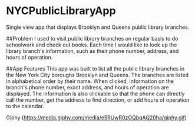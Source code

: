 # NYCPublicLibraryApp
Single view app that displays Brooklyn and Queens public library branches.

##Problem
I used to visit public library branches on regular basis to do schoolwork and check out books. Each time I would like to look up the library branch's information, such as their phone number, address, and hours of operation. 

##App Features
This app was built to list all the public library branches in the New York City boroughs Brooklyn and Queens.  The branches are listed in alphabetical order by their name.  When clicked, information on the branch's phone number, exact address, and hours of operation are displayed. The information is also clickable so that the phone can directly call the number, get the address to find direction, or add hours of operation to the calendar. 

Giphy (https://media.giphy.com/media/e5RUwR0zOQbqAQ20ha/giphy.gif)
